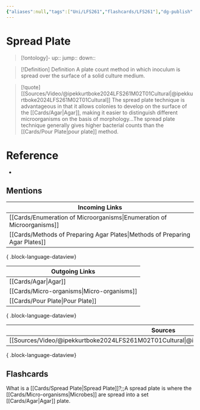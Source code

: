 ```yaml
---
{"aliases":null,"tags":["Uni/LFS261","flashcards/LFS261"],"dg-publish":true,"permalink":"/cards/spread-plate/","dgPassFrontmatter":true}
---
```


# Spread Plate

> [!ontology]-
> up:: 
> jump:: 
> down:: 

> [!Definition] Definition
> A plate count method in which inoculum is spread over the surface of a solid culture medium.

> [!quote] [[Sources/Video/@ipekkurtboke2024LFS261M02T01Cultural\|@ipekkurtboke2024LFS261M02T01Cultural]]
> The spread plate technique is advantageous in that it allows colonies to develop on the surface of the [[Cards/Agar\|Agar]], making it easier to distinguish different microorganisms on the basis of morphology...The spread plate technique generally gives higher bacterial counts than the [[Cards/Pour Plate\|pour plate]] method.

# Reference
- 

## Mentions
| Incoming Links                                                                  |
| ------------------------------------------------------------------------------- |
| [[Cards/Enumeration of Microorganisms\|Enumeration of Microorganisms]]       |
| [[Cards/Methods of Preparing Agar Plates\|Methods of Preparing Agar Plates]] |

{ .block-language-dataview}

| Outgoing Links                                |
| --------------------------------------------- |
| [[Cards/Agar\|Agar]]                       |
| [[Cards/Micro-organisms\|Micro-organisms]] |
| [[Cards/Pour Plate\|Pour Plate]]           |

{ .block-language-dataview}

| Sources                                                                                           |
| ------------------------------------------------------------------------------------------------- |
| [[Sources/Video/@ipekkurtboke2024LFS261M02T01Cultural\|@ipekkurtboke2024LFS261M02T01Cultural]] |

{ .block-language-dataview}

## Flashcards 

What is a [[Cards/Spread Plate\|Spread Plate]]?;;A spread plate is where the [[Cards/Micro-organisms\|Microbes]] are spread into a set [[Cards/Agar\|Agar]] plate.
<!--SR:!2024-04-19,3,250-->